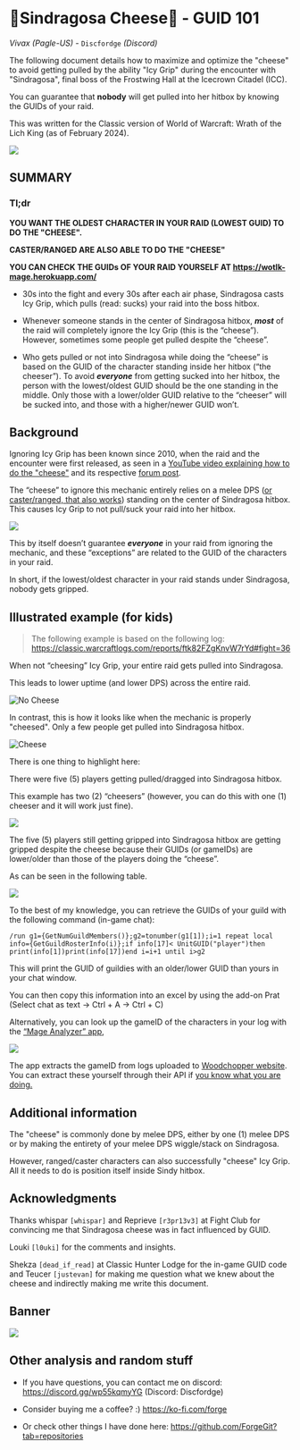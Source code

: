 # 🧀Sindragosa Cheese🧀 - GUID 101<br/>

_Vivax (Pagle-US) -_ `Discfordge` _(Discord)_

The following document details how to maximize and optimize the "cheese" to avoid getting pulled by the ability "Icy Grip" during the encounter with "Sindragosa", final boss of the Frostwing Hall at the Icecrown Citadel (ICC).

You can guarantee that **nobody** will get pulled into her hitbox by knowing the GUIDs of your raid. 

This was written for the Classic version of World of Warcraft: Wrath of the Lich King (as of February 2024).

<img src="_img/Icygrip.png" /> <br />

## **SUMMARY**
### **Tl;dr**

**YOU WANT THE OLDEST CHARACTER IN YOUR RAID (LOWEST GUID) TO DO THE "CHEESE".**

**CASTER/RANGED ARE ALSO ABLE TO DO THE "CHEESE"**

**YOU CAN CHECK THE GUIDs OF YOUR RAID YOURSELF AT https://wotlk-mage.herokuapp.com/**

-	30s into the fight and every 30s after each air phase, Sindragosa casts Icy Grip, which pulls (read: sucks) your raid into the boss hitbox. 

-	Whenever someone stands in the center of Sindragosa hitbox, _**most**_ of the raid will completely ignore the Icy Grip (this is the “cheese”). However, sometimes some people get pulled despite the “cheese”.

-	Who gets pulled or not into Sindragosa while doing the “cheese” is based on the GUID of the character standing inside her hitbox (“the cheeser”). To avoid _**everyone**_ from getting sucked into her hitbox, the person with the lowest/oldest GUID should be the one standing in the middle. Only those with a lower/older GUID relative to the “cheeser” will be sucked into, and those with a higher/newer GUID won’t.


## **Background**

Ignoring Icy Grip has been known since 2010, when the raid and the encounter were first released, as seen in a [YouTube video explaining how to do the "cheese"](https://www.youtube.com/watch?v=CqIjp4BNY8c&t=37s) and its respective [forum post](https://www.ownedcore.com/forums/world-of-warcraft/world-of-warcraft-exploits/297916-how-avoid-icy-grip-before-blistering-cold-sindragosa.html).

The “cheese” to ignore this mechanic entirely relies on a melee DPS ([or caster/ranged, that also works](https://classic.warcraftlogs.com/reports/Zp1rJWLjkmn4byw7#fight=34&view=replay)) standing on the center of Sindragosa hitbox. 
This causes Icy Grip to not pull/suck your raid into her hitbox. 

<img src="_img/cheese_visual.png" /> <br />

This by itself doesn’t guarantee _**everyone**_ in your raid from ignoring the mechanic, and these “exceptions” are related to the GUID of the characters in your raid.

In short, if the lowest/oldest character in your raid stands under Sindragosa, nobody gets gripped.

## **Illustrated example (for kids)**

> The following example is based on the following log:<br />
> https://classic.warcraftlogs.com/reports/ftk82FZgKnvW7rYd#fight=36

When not “cheesing” Icy Grip, your entire raid gets pulled into Sindragosa.

This leads to lower uptime (and lower DPS) across the entire raid.

![No Cheese](https://raw.githubusercontent.com/ForgeGit/Sindragosa_GUID/main/_img/nocheese_example.gif?token=GHSAT0AAAAAACKWZB6ONUVLR4BFQWTBQLQGZOXLJNA)

In contrast, this is how it looks like when the mechanic is properly "cheesed". 
Only a few people get pulled into Sindragosa hitbox.

![Cheese](https://raw.githubusercontent.com/ForgeGit/Sindragosa_GUID/main/_img/cheese_example.gif?token=GHSAT0AAAAAACKWZB6PJ56ZM6RCFSVDYOK2ZOXLJWA)

There is one thing to highlight here: 

There were five (5) players getting pulled/dragged into Sindragosa hitbox. 

This example has two (2) “cheesers” (however, you can do this with one (1) cheeser and it will work just fine).

<img src="_img/zoom_in_example.png" /> <br />

The five (5) players still getting gripped into Sindragosa hitbox are getting gripped despite the cheese because their GUIDs (or gameIDs) are lower/older than those of the players doing the “cheese”.

As can be seen in the following table.

<img src="_img/GUID_table.png" /> <br />

To the best of my knowledge, you can retrieve the GUIDs of your guild with the following command (in-game chat): 
```
/run g1={GetNumGuildMembers()};g2=tonumber(g1[1]);i=1 repeat local info={GetGuildRosterInfo(i)};if info[17]< UnitGUID("player")then print(info[1])print(info[17])end i=i+1 until i>g2
```
This will print the GUID of guildies with an older/lower GUID than yours in your chat window.

You can then copy this information into an excel by using the add-on Prat (Select chat as text -> Ctrl + A -> Ctrl + C)

Alternatively, you can look up the gameID of the characters in your log with the [“Mage Analyzer” app](https://wotlk-mage.herokuapp.com/),

<img src="_img/Magelyzer.png" /> <br />

The app extracts the gameID from logs uploaded to [Woodchopper website](https://classic.warcraftlogs.com/). You can extract these yourself through their API if [you know what you are doing.](https://www.warcraftlogs.com/api/docs)

## Additional information

The "cheese" is commonly done by melee DPS, either by one (1) melee DPS or by making the entirety of your melee DPS wiggle/stack on Sindragosa.

However, ranged/caster characters can also successfully "cheese" Icy Grip. All it needs to do is position itself inside Sindy hitbox.

## Acknowledgments 

Thanks whispar `[whispar]` and Reprieve `[r3pr13v3]` at Fight Club for convincing me that Sindragosa cheese was in fact influenced by GUID. 

Louki `[l0uki]` for the comments and insights.

Shekza `[dead_if_read]` at Classic Hunter Lodge for the in-game GUID code and Teucer `[justevan]` for making me question what we knew about the cheese and indirectly making me write this document.

## Banner

<img src="_img/banner3.jpg" /> <br />

## Other analysis and random stuff

- If you have questions, you can contact me on discord: https://discord.gg/wp55kqmyYG (Discord: Discfordge) <br />

- Consider buying me a coffee? :) https://ko-fi.com/forge

- Or check other things I have done here: https://github.com/ForgeGit?tab=repositories
